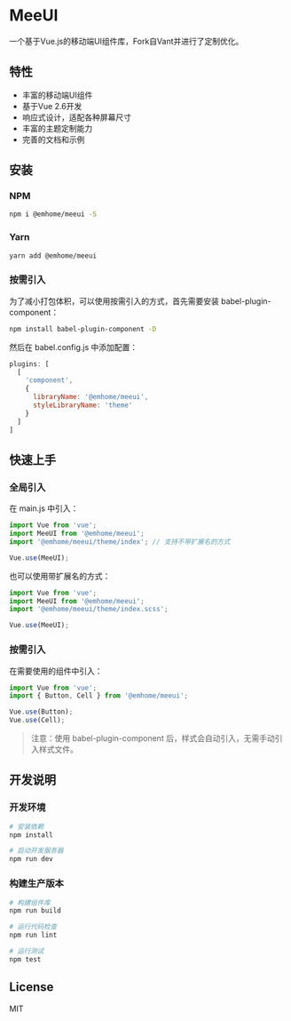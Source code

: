 # MeeUI

一个基于Vue.js的移动端UI组件库，Fork自Vant并进行了定制优化。

## 特性

- 丰富的移动端UI组件
- 基于Vue 2.6开发
- 响应式设计，适配各种屏幕尺寸
- 丰富的主题定制能力
- 完善的文档和示例

## 安装

### NPM

```bash
npm i @emhome/meeui -S
```

### Yarn

```bash
yarn add @emhome/meeui
```

### 按需引入

为了减小打包体积，可以使用按需引入的方式，首先需要安装 babel-plugin-component：

```bash
npm install babel-plugin-component -D
```

然后在 babel.config.js 中添加配置：

```javascript
plugins: [
  [
    'component',
    {
      libraryName: '@emhome/meeui',
      styleLibraryName: 'theme'
    }
  ]
]
```

## 快速上手

### 全局引入

在 main.js 中引入：

```javascript
import Vue from 'vue';
import MeeUI from '@emhome/meeui';
import '@emhome/meeui/theme/index'; // 支持不带扩展名的方式

Vue.use(MeeUI);
```

也可以使用带扩展名的方式：

```javascript
import Vue from 'vue';
import MeeUI from '@emhome/meeui';
import '@emhome/meeui/theme/index.scss';

Vue.use(MeeUI);
```

### 按需引入

在需要使用的组件中引入：

```javascript
import Vue from 'vue';
import { Button, Cell } from '@emhome/meeui';

Vue.use(Button);
Vue.use(Cell);
```

> 注意：使用 babel-plugin-component 后，样式会自动引入，无需手动引入样式文件。

## 开发说明

### 开发环境

```bash
# 安装依赖
npm install

# 启动开发服务器
npm run dev
```

### 构建生产版本

```bash
# 构建组件库
npm run build

# 运行代码检查
npm run lint

# 运行测试
npm test
```

## License

MIT
